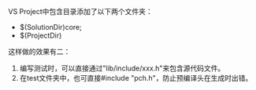 VS Project中包含目录添加了以下两个文件夹：

* $(SolutionDir)core\;
* $(ProjectDir)

这样做的效果有二：
1. 编写测试时，可以直接通过"lib/include/xxx.h"来包含源代码文件。
2. 在test文件夹中，也可直接#include "pch.h"，防止预编译头在生成时出错。